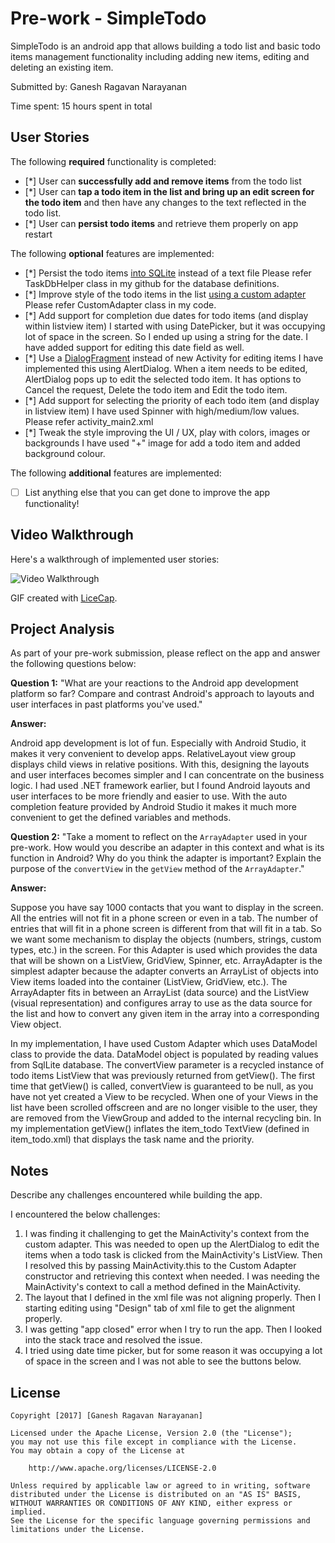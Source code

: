 # Pre-work - SimpleTodo

SimpleTodo is an android app that allows building a todo list and basic todo items management functionality including adding new items, editing and deleting an existing item.

Submitted by: Ganesh Ragavan Narayanan

Time spent: 15 hours spent in total

## User Stories

The following **required** functionality is completed:

* [*] User can **successfully add and remove items** from the todo list
* [*] User can **tap a todo item in the list and bring up an edit screen for the todo item** and then have any changes to the text reflected in the todo list.
* [*] User can **persist todo items** and retrieve them properly on app restart

The following **optional** features are implemented:

* [*] Persist the todo items [into SQLite](http://guides.codepath.com/android/Persisting-Data-to-the-Device#sqlite) instead of a text file
      Please refer TaskDbHelper class in my github for the database definitions.
* [*] Improve style of the todo items in the list [using a custom adapter](http://guides.codepath.com/android/Using-an-ArrayAdapter-with-ListView)
      Please refer CustomAdapter class in my code.
* [*] Add support for completion due dates for todo items (and display within listview item)
	  I started with using DatePicker, but it was occupying lot of space in the screen.  So I ended up using a string for the date.  I have
	  added support for editing this date field as well.
* [*] Use a [DialogFragment](http://guides.codepath.com/android/Using-DialogFragment) instead of new Activity for editing items
      I have implemented this using AlertDialog.  When a item needs to be edited, AlertDialog pops up to edit the selected todo item.  It has options
      to Cancel the request, Delete the todo item and Edit the todo item.
* [*] Add support for selecting the priority of each todo item (and display in listview item)
      I have used Spinner with high/medium/low values.  Please refer activity_main2.xml
* [*] Tweak the style improving the UI / UX, play with colors, images or backgrounds
	  I have used "+" image for add a todo item and added background colour.

The following **additional** features are implemented:

* [ ] List anything else that you can get done to improve the app functionality!

## Video Walkthrough

Here's a walkthrough of implemented user stories:

<img src='http://i.imgur.com/2K1zHLG.gif' title='Video Walkthrough' width='' alt='Video Walkthrough' />

GIF created with [LiceCap](http://www.cockos.com/licecap/).

## Project Analysis

As part of your pre-work submission, please reflect on the app and answer the following questions below:

**Question 1:** "What are your reactions to the Android app development platform so far?
 Compare and contrast Android's approach to layouts and user interfaces in past platforms you've used."

**Answer:**

Android app development is lot of fun.  Especially with Android Studio, it makes it very convenient to develop apps.
RelativeLayout view group displays child views in relative positions.  With this, designing the layouts and user interfaces becomes simpler
and I can concentrate on the business logic.  I had used .NET framework earlier, but I found Android layouts and user interfaces to be more
friendly and easier to use.  With the auto completion feature provided by Android Studio it makes it much more convenient to get the 
defined variables and methods.

**Question 2:** "Take a moment to reflect on the `ArrayAdapter` used in your pre-work. How would you describe an adapter in this context and
 what is its function in Android? Why do you think the adapter is important? Explain the purpose of the `convertView` in the `getView` method
  of the `ArrayAdapter`."

**Answer:**

Suppose you have say 1000 contacts that you want to display in the screen.  All the entries will not fit in a phone screen or even in a tab.  The
number of entries that will fit in a phone screen is different from that will fit in a tab.  So we want some mechanism to display the objects 
(numbers, strings, custom types, etc.) in the screen.  For this Adapter is used which provides the data that will be shown on a ListView, GridView, 
Spinner, etc.  ArrayAdapter is the simplest adapter because the adapter converts an ArrayList of objects into View items loaded into the 
container (ListView, GridView, etc.).  The ArrayAdapter fits in between an ArrayList (data source) and the ListView (visual representation) and configures 
array to use as the data source for the list and how to convert any given item in the array into a corresponding View object.

In my implementation, I have used Custom Adapter which uses DataModel class to provide the data.  DataModel object is populated by reading values
from SqlLite database.  The convertView parameter is a recycled instance of todo items ListView that was previously returned from getView().
The first time that getView() is  called, convertView is guaranteed to be null, as you have not yet created a View to be recycled.
When one of your Views in the list have been scrolled offscreen and are no longer visible to the user, they are removed from the ViewGroup and added
to the internal recycling bin. In my implementation getView() inflates the item_todo TextView (defined in item_todo.xml) that displays the task name
and the priority.

## Notes

Describe any challenges encountered while building the app.

I encountered the below challenges:

1. I was finding it challenging to get the MainActivity's context from the custom adapter. This was needed to open up the AlertDialog to 
   edit the items when a todo task is clicked from the MainActivity's ListView.  Then I resolved this by passing MainActivity.this to the
   Custom Adapter constructor and retrieving this context when needed.  I was needing the MainActivity's context to call a method defined
   in the MainActivity.
2. The layout that I defined in the xml file was not aligning properly.   Then I starting editing using "Design" tab of xml file to get the
   alignment properly.
3. I was getting "app closed" error when I try to run the app.  Then I looked into the stack trace and resolved the issue.
4. I tried using date time picker, but for some reason it was occupying a lot of space in the screen and I was not able to see the buttons 
   below.

## License

    Copyright [2017] [Ganesh Ragavan Narayanan]

    Licensed under the Apache License, Version 2.0 (the "License");
    you may not use this file except in compliance with the License.
    You may obtain a copy of the License at

        http://www.apache.org/licenses/LICENSE-2.0

    Unless required by applicable law or agreed to in writing, software
    distributed under the License is distributed on an "AS IS" BASIS,
    WITHOUT WARRANTIES OR CONDITIONS OF ANY KIND, either express or implied.
    See the License for the specific language governing permissions and
    limitations under the License.